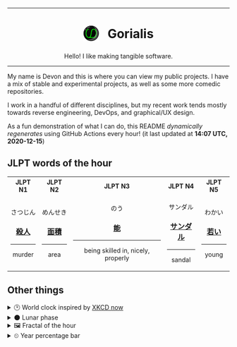 ***

<h1 align="center">
<sub>
    <img src="readme/resources/avatar.png" height="36">
</sub>
&nbsp;
Gorialis
</h1>
<p align="center">
Hello! I like making tangible software.
</p>

***

My name is Devon and this is where you can view my public projects. I have a mix of stable and experimental projects, as well as some more comedic repositories.

I work in a handful of different disciplines, but my recent work tends mostly towards reverse engineering, DevOps, and graphical/UX design.

As a fun demonstration of what I can do, this README *dynamically regenerates* using GitHub Actions every hour! (it last updated at **14:07 UTC, 2020-12-15**)

<h2>JLPT words of the hour</h2>
<table>
    <tr>
        <th>JLPT N1</th>
        <th>JLPT N2</th>
        <th>JLPT N3</th>
        <th>JLPT N4</th>
        <th>JLPT N5</th>
    </tr>
    <tr>
        <td>
            <p align="center">さつじん</p>
            <h3 align="center"><b><a href="https://jisho.org/search/%E6%AE%BA%E4%BA%BA">殺人</a></b></h3>
            <hr>
            <p align="center">murder</p>
        </td>
        <td>
            <p align="center">めんせき</p>
            <h3 align="center"><b><a href="https://jisho.org/search/%E9%9D%A2%E7%A9%8D">面積</a></b></h3>
            <hr>
            <p align="center">area</p>
        </td>
        <td>
            <p align="center">のう</p>
            <h3 align="center"><b><a href="https://jisho.org/search/%E8%83%BD">能</a></b></h3>
            <hr>
            <p align="center">being skilled in,<wbr> nicely,<wbr> properly</p>
        </td>
        <td>
            <p align="center">サンダル</p>
            <h3 align="center"><b><a href="https://jisho.org/search/%E3%82%B5%E3%83%B3%E3%83%80%E3%83%AB">サンダル</a></b></h3>
            <hr>
            <p align="center">sandal</p>
        </td>
        <td>
            <p align="center">わかい</p>
            <h3 align="center"><b><a href="https://jisho.org/search/%E8%8B%A5%E3%81%84">若い</a></b></h3>
            <hr>
            <p align="center">young</p>
        </td>
    </tr>
</table>

<h2>Other things</h2>
<details>
<summary>🕑  World clock inspired by <a href="https://xkcd.com/now">XKCD now</a></summary>

> <img src="generated/now.png" width="512">

</details>
<details>
<summary>🌑 Lunar phase</summary>

The moon is approximately 5.12% through its phase (New Moon).

</details>
<details>
<summary>&#x1f5bc; Fractal of the hour</summary>

> <img src="generated/fractal.png" width="512">

</details>
<details>
<summary>&#x23f2; Year percentage bar</summary>
<pre><code>2020 [███████████████████▁] 95.52%</code></pre>
</details>

